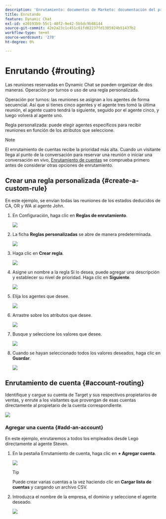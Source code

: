 ```yaml
---
description: 'Enrutamiento: documentos de Marketo: documentación del producto'
title: Enrutando
feature: Dynamic Chat
exl-id: e20193b9-55c1-40f2-9e42-5b5dc9b88144
source-git-commit: 42e2a23c1c451c61fd62237fd1305924b51437b2
workflow-type: tm+mt
source-wordcount: '270'
ht-degree: 0%

---
```


# Enrutando {#routing}

Las reuniones reservadas en Dynamic Chat se pueden organizar de dos maneras. Operación por turnos o uso de una regla personalizada.

Operación por turnos: las reuniones se asignan a los agentes de forma secuencial. Así que si tienes cinco agentes y el agente tres tomó la última reunión, el agente cuatro tendrá la siguiente, seguido por el agente cinco, y luego volverá al agente uno.

Regla personalizada: puede elegir agentes específicos para recibir reuniones en función de los atributos que seleccione.

>[!NOTE]
>
>El enrutamiento de cuentas recibe la prioridad más alta. Cuando un visitante llega al punto de la conversación para reservar una reunión o iniciar una conversación en vivo, [Enrutamiento de cuentas](#account-routing) se comprueba primero antes de considerar otras opciones de enrutamiento.

## Crear una regla personalizada {#create-a-custom-rule}

En este ejemplo, se envían todas las reuniones de los estados deducidos de CA, OR y WA al agente John.

1. En Configuración, haga clic en **Reglas de enrutamiento**.

   ![](assets/routing-1.png)

1. La ficha **Reglas personalizadas** se abre de manera predeterminada.

   ![](assets/routing-2.png)

1. Haga clic en **Crear regla**.

   ![](assets/routing-3.png)

1. Asigne un nombre a la regla Si lo desea, puede agregar una descripción y establecer su nivel de prioridad. Haga clic en **Siguiente**.

   ![](assets/routing-4.png)

1. Elija los agentes que desee.

   ![](assets/routing-5.png)

1. Arrastre sobre los atributos que desee.

   ![](assets/routing-6.png)

1. Busque y seleccione los valores que desee.

   ![](assets/routing-7.png)

1. Cuando se hayan seleccionado todos los valores deseados, haga clic en **Guardar**.

   ![](assets/routing-8.png)

## Enrutamiento de cuenta {#account-routing}

Identifique y cargue su cuenta de Target y sus respectivos propietarios de ventas, y enrute a los visitantes que provengan de esas cuentas directamente al propietario de la cuenta correspondiente.

![](assets/routing-9.png)

### Agregar una cuenta {#add-an-account}

En este ejemplo, enrutaremos a todos los empleados desde Lego directamente al agente Steven.

1. En la pestaña Enrutamiento de cuenta, haga clic en **+ Agregar cuenta**.

   ![](assets/routing-10.png)

   >[!TIP]
   >
   >Puede crear varias cuentas a la vez haciendo clic en **Cargar lista de cuentas** y cargando un archivo CSV.

1. Introduzca el nombre de la empresa, el dominio y seleccione el agente deseado.

   ![](assets/routing-11.png)
